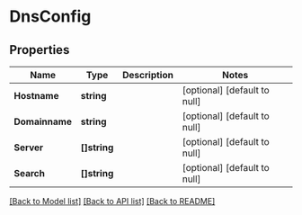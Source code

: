 # DnsConfig

## Properties
Name | Type | Description | Notes
------------ | ------------- | ------------- | -------------
**Hostname** | **string** |  | [optional] [default to null]
**Domainname** | **string** |  | [optional] [default to null]
**Server** | **[]string** |  | [optional] [default to null]
**Search** | **[]string** |  | [optional] [default to null]

[[Back to Model list]](README.md#documentation-for-models) [[Back to API list]](README.md#documentation-for-api-endpoints) [[Back to README]](README.md)


